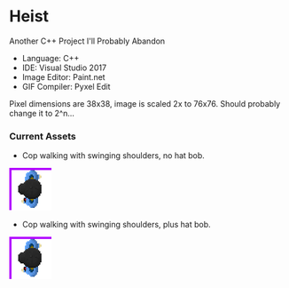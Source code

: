 # Heist
Another C++ Project I'll Probably Abandon

- Language: C++
- IDE: Visual Studio 2017
- Image Editor: Paint.net
- GIF Compiler: Pyxel Edit

Pixel dimensions are 38x38, image is scaled 2x to 76x76. Should probably change it to 2^n...

### Current Assets
- Cop walking with swinging shoulders, no hat bob.

![Cop walking with swinging shoulders](https://github.com/asyagelski/Heist/blob/master/Assets/Walk2_Shoulders.gif)

- Cop walking with swinging shoulders, plus hat bob.

![Cop walking with swinging shoulders](https://github.com/asyagelski/Heist/blob/master/Assets/Walk2_Shoulders_Hat.gif)
